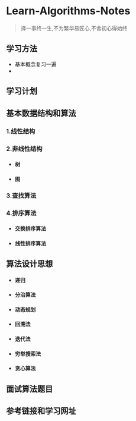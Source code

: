 # Learn-Algorithms-Notes

> 择一事终一生,不为繁华易匠心,不舍初心得始终



## 学习方法

- 基本概念复习一遍
- 





## 学习计划









## 基本数据结构和算法

### 1.线性结构









### 2.非线性结构

- #### 树

- #### 图



### 3.查找算法



### 4.排序算法

- #### 交换排序算法



- #### 线性排序算法







## 算法设计思想

- #### 递归

- #### 分治算法

- #### 动态规划

- #### 回溯法

- #### 迭代法

- #### 穷举搜索法

- #### 贪心算法



## 面试算法题目









## 参考链接和学习网址

[github算法]: https://github.com/nonstriater/Learn-Algorithms	"github算法stars>=7k"
[labuladong算法]: https://github.com/labuladong/fucking-algorithm	"github算法stars>=113k"





